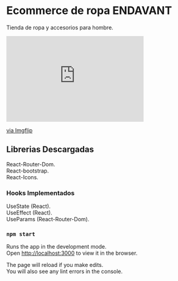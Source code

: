 # Ecommerce de ropa ENDAVANT

Tienda de ropa y accesorios para hombre.

<div style="width:360px;max-width:100%;"><div style="height:0;padding-bottom:62.5%;position:relative;"><iframe width="360" height="225" style="position:absolute;top:0;left:0;width:100%;height:100%;" frameBorder="0" src="https://imgflip.com/embed/57btcm"></iframe></div><p><a href="https://imgflip.com/gif/57btcm">via Imgflip</a></p></div>

## Librerias Descargadas

React-Router-Dom.\
React-bootstrap.\
React-Icons.

### Hooks Implementados

UseState (React).\
UseEffect (React).\
UseParams (React-Router-Dom).


### `npm start`

Runs the app in the development mode.\
Open [http://localhost:3000](http://localhost:3000) to view it in the browser.

The page will reload if you make edits.\
You will also see any lint errors in the console.


